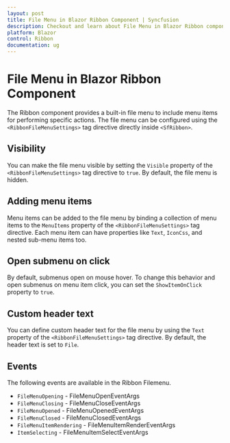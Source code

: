 ```yaml
---
layout: post
title: File Menu in Blazor Ribbon Component | Syncfusion
description: Checkout and learn about File Menu in Blazor Ribbon component in Blazor Server App and Blazor WebAssembly App.
platform: Blazor
control: Ribbon
documentation: ug
---
```


# File Menu in Blazor Ribbon Component

The Ribbon component provides a built-in file menu to include menu items for performing specific actions. The file menu can be configured using the `<RibbonFileMenuSettings>` tag directive directly inside `<SfRibbon>`.

## Visibility

You can make the file menu visible by setting the `Visible` property of the `<RibbonFileMenuSettings>` tag directive to `true`. By default, the file menu is hidden.

## Adding menu items

Menu items can be added to the file menu by binding a collection of menu items to the `MenuItems` property of the `<RibbonFileMenuSettings>` tag directive. Each menu item can have properties like `Text`, `IconCss`, and nested sub-menu items too.

## Open submenu on click

By default, submenus open on mouse hover. To change this behavior and open submenus on menu item click, you can set the `ShowItemOnClick` property to `true`.

## Custom header text

You can define custom header text for the file menu by using the `Text` property of the `<RibbonFileMenuSettings>` tag directive. By default, the header text is set to `File`.

## Events

The following events are available in the Ribbon Filemenu.

* `FileMenuOpening` - FileMenuOpenEventArgs
* `FileMenuClosing` - FileMenuCloseEventArgs
* `FileMenuOpened` - FileMenuOpenedEventArgs
* `FileMenuClosed` - FileMenuClosedEventArgs
* `FileMenuItemRendering` - FileMenuItemRenderEventArgs
* `ItemSelecting` - FileMenuItemSelectEventArgs